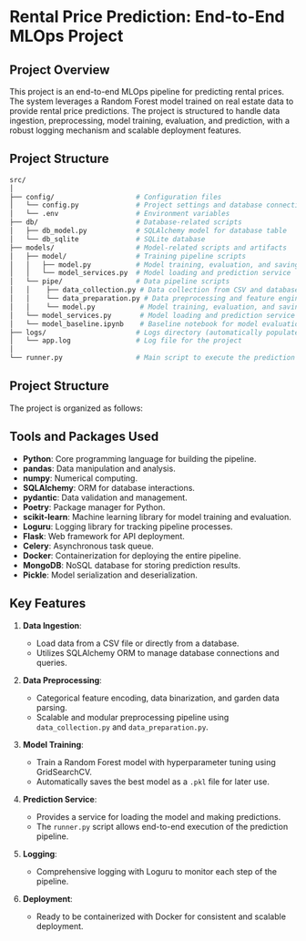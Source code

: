 # Rental Price Prediction: End-to-End MLOps Project

## Project Overview

This project is an end-to-end MLOps pipeline for predicting rental prices. The system leverages a Random Forest model trained on real estate data to provide rental price predictions. The project is structured to handle data ingestion, preprocessing, model training, evaluation, and prediction, with a robust logging mechanism and scalable deployment features.

## Project Structure

```bash
src/
│
├── config/                    # Configuration files
│   └── config.py              # Project settings and database connection
│   └── .env                   # Environment variables
├── db/                        # Database-related scripts
│   ├── db_model.py            # SQLAlchemy model for database table
│   └── db_sqlite              # SQLite database
├── models/                    # Model-related scripts and artifacts
│   ├── model/                 # Training pipeline scripts
│   │   ├── model.py           # Model training, evaluation, and saving
│   │   └── model_services.py  # Model loading and prediction service
│   └── pipe/                  # Data pipeline scripts
│   │    ├── data_collection.py # Data collection from CSV and database
│   │    └── data_preparation.py # Data preprocessing and feature engineering
│   │    └── model.py           # Model training, evaluation, and saving
│   └── model_services.py       # Model loading and prediction service
│   └── model_baseline.ipynb    # Baseline notebook for model evaluation
├── logs/                      # Logs directory (automatically populated)
│   └── app.log                # Log file for the project
│
└── runner.py                  # Main script to execute the prediction pipeline

```

## Project Structure

The project is organized as follows:
## Tools and Packages Used

- **Python**: Core programming language for building the pipeline.
- **pandas**: Data manipulation and analysis.
- **numpy**: Numerical computing.
- **SQLAlchemy**: ORM for database interactions.
- **pydantic**: Data validation and management.
- **Poetry**: Package manager for Python.
- **scikit-learn**: Machine learning library for model training and evaluation.
- **Loguru**: Logging library for tracking pipeline processes.
- **Flask**: Web framework for API deployment.
- **Celery**: Asynchronous task queue.
- **Docker**: Containerization for deploying the entire pipeline.
- **MongoDB**: NoSQL database for storing prediction results.
- **Pickle**: Model serialization and deserialization.

## Key Features

1. **Data Ingestion**:
   - Load data from a CSV file or directly from a database.
   - Utilizes SQLAlchemy ORM to manage database connections and queries.

2. **Data Preprocessing**:
   - Categorical feature encoding, data binarization, and garden data parsing.
   - Scalable and modular preprocessing pipeline using `data_collection.py` and `data_preparation.py`.

3. **Model Training**:
   - Train a Random Forest model with hyperparameter tuning using GridSearchCV.
   - Automatically saves the best model as a `.pkl` file for later use.

4. **Prediction Service**:
   - Provides a service for loading the model and making predictions.
   - The `runner.py` script allows end-to-end execution of the prediction pipeline.

5. **Logging**:
   - Comprehensive logging with Loguru to monitor each step of the pipeline.

6. **Deployment**:
   - Ready to be containerized with Docker for consistent and scalable deployment.
